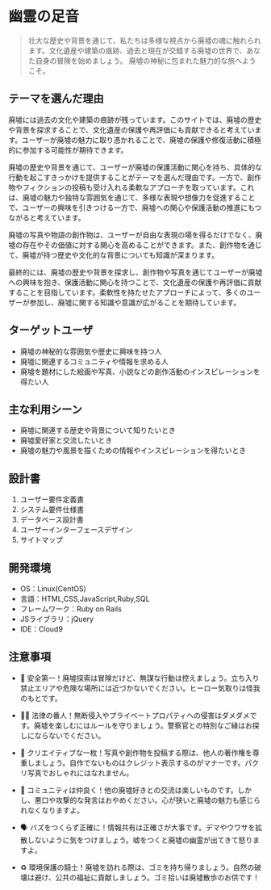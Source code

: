 # 幽霊の足音

> 壮大な歴史や背景を通じて、私たちは多様な視点から廃墟の魂に触れられます。文化遺産や建築の痕跡、過去と現在が交錯する廃墟の世界で、あなた自身の冒険を始めましょう。
> 廃墟の神秘に包まれた魅力的な旅へようこそ。

## テーマを選んだ理由
廃墟には過去の文化や建築の痕跡が残っています。このサイトでは、廃墟の歴史や背景を探求することで、文化遺産の保護や再評価にも貢献できると考えています。ユーザーが廃墟の魅力に取り憑かれることで、廃墟の保護や修復活動に積極的に参加する可能性が期待できます。

廃墟の歴史や背景を通じて、ユーザーが廃墟の保護活動に関心を持ち、具体的な行動を起こすきっかけを提供することがテーマを選んだ理由です。一方で、創作物やフィクションの投稿も受け入れる柔軟なアプローチを取っています。これは、廃墟の魅力や独特な雰囲気を通じて、多様な表現や想像力を促進することで、ユーザーの興味を引きつける一方で、廃墟への関心や保護活動の推進にもつながると考えています。

廃墟の写真や物語の創作物は、ユーザーが自由な表現の場を得るだけでなく、廃墟の存在やその価値に対する関心を高めることができます。また、創作物を通じて、廃墟が持つ歴史や文化的な背景についても知識が深まります。

最終的には、廃墟の歴史や背景を探求し、創作物や写真を通じてユーザーが廃墟への興味を抱き、保護活動に関心を持つことで、文化遺産の保護や再評価に貢献することを目指しています。柔軟性を持たせたアプローチによって、多くのユーザーが参加し、廃墟に関する知識や意識が広がることを期待しています。

## ターゲットユーザ

-   廃墟の神秘的な雰囲気や歴史に興味を持つ人
-   廃墟に関連するコミュニティや情報を求める人
-  廃墟を題材にした絵画や写真、小説などの創作活動のインスピレーションを得たい人

## 主な利用シーン

-   廃墟に関連する歴史や背景について知りたいとき
-   廃墟愛好家と交流したいとき
-  廃墟の魅力や風景を描くための情報やインスピレーションを得たいとき


## 設計書

1.  ユーザー要件定義書
2.  システム要件仕様書
3.  データベース設計書
4.  ユーザーインターフェースデザイン
5.  サイトマップ

## 開発環境

-   OS：Linux(CentOS)
-   言語：HTML,CSS,JavaScript,Ruby,SQL
-   フレームワーク：Ruby on Rails
-   JSライブラリ：jQuery
-   IDE：Cloud9

## 注意事項

-   🚧 安全第一！廃墟探索は冒険だけど、無謀な行動は控えましょう。立ち入り禁止エリアや危険な場所には近づかないでください。ヒーロー気取りは怪我のもとです。

-   🕵️‍♂️ 法律の番人！無断侵入やプライベートプロパティへの侵害はダメダメです。廃墟を楽しむにはルールを守りましょう。警察官との特別なご縁はお探しにならないでください。
-   📸 クリエイティブな一枚！写真や創作物を投稿する際は、他人の著作権を尊重しましょう。自作でないものはクレジット表示するのがマナーです。パクリ写真でおしゃれにはなれません。
-  💬 コミュニティは仲良く！他の廃墟好きとの交流は楽しいものです。しかし、悪口や攻撃的な発言はおやめください。心が狭いと廃墟の魅力も感じられなくなりますよ。
-   🗣 バズをつくらず正確に！情報共有は正確さが大事です。デマやウワサを拡散しないように気をつけましょう。嘘をつくと廃墟の幽霊が出てきて怒りますよ。
-   ♻️ 環境保護の騎士！廃墟を訪れる際は、ゴミを持ち帰りましょう。自然の破壊は避け、公共の福祉に貢献しましょう。ゴミ拾いは廃墟散歩のお供です！

